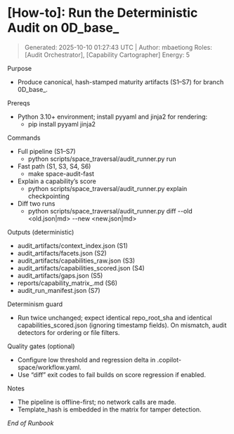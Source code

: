 # [How-to]: Run the Deterministic Audit on 0D_base_
> Generated: 2025-10-10 01:27:43 UTC | Author: mbaetiong
Roles: [Audit Orchestrator], [Capability Cartographer]  Energy: 5

Purpose
- Produce canonical, hash-stamped maturity artifacts (S1–S7) for branch 0D_base_.

Prereqs
- Python 3.10+ environment; install pyyaml and jinja2 for rendering:
  - pip install pyyaml jinja2

Commands
- Full pipeline (S1–S7)
  - python scripts/space_traversal/audit_runner.py run
- Fast path (S1, S3, S4, S6)
  - make space-audit-fast
- Explain a capability’s score
  - python scripts/space_traversal/audit_runner.py explain checkpointing
- Diff two runs
  - python scripts/space_traversal/audit_runner.py diff --old <old.json|md> --new <new.json|md>

Outputs (deterministic)
- audit_artifacts/context_index.json (S1)
- audit_artifacts/facets.json (S2)
- audit_artifacts/capabilities_raw.json (S3)
- audit_artifacts/capabilities_scored.json (S4)
- audit_artifacts/gaps.json (S5)
- reports/capability_matrix_<timestamp>.md (S6)
- audit_run_manifest.json (S7)

Determinism guard
- Run twice unchanged; expect identical repo_root_sha and identical capabilities_scored.json (ignoring timestamp fields). On mismatch, audit detectors for ordering or file filters.

Quality gates (optional)
- Configure low threshold and regression delta in .copilot-space/workflow.yaml.
- Use “diff” exit codes to fail builds on score regression if enabled.

Notes
- The pipeline is offline-first; no network calls are made.
- Template_hash is embedded in the matrix for tamper detection.

*End of Runbook*
